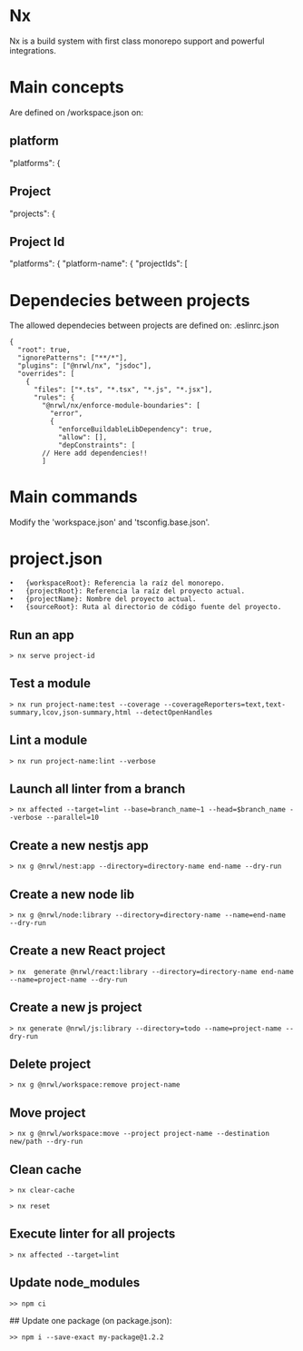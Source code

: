 # Nx

Nx is a build system with first class monorepo support and powerful integrations.

# Main concepts

Are defined on /workspace.json on:

## platform

"platforms": {

## Project

"projects": {

## Project Id

"platforms": {
"platform-name": {
"projectIds": [

# Dependecies between projects

The allowed dependecies between projects are defined on: .eslinrc.json

```
{
  "root": true,
  "ignorePatterns": ["**/*"],
  "plugins": ["@nrwl/nx", "jsdoc"],
  "overrides": [
    {
      "files": ["*.ts", "*.tsx", "*.js", "*.jsx"],
      "rules": {
        "@nrwl/nx/enforce-module-boundaries": [
          "error",
          {
            "enforceBuildableLibDependency": true,
            "allow": [],
            "depConstraints": [
		// Here add dependencies!!
	    ]
```

# Main commands

Modify the 'workspace.json' and 'tsconfig.base.json'.

# project.json

    •	{workspaceRoot}: Referencia la raíz del monorepo.
    •	{projectRoot}: Referencia la raíz del proyecto actual.
    •	{projectName}: Nombre del proyecto actual.
    •	{sourceRoot}: Ruta al directorio de código fuente del proyecto.

## Run an app

```
> nx serve project-id
```

## Test a module

```
> nx run project-name:test --coverage --coverageReporters=text,text-summary,lcov,json-summary,html --detectOpenHandles
```

## Lint a module

```
> nx run project-name:lint --verbose
```

## Launch all linter from a branch

```
> nx affected --target=lint --base=branch_name~1 --head=$branch_name --verbose --parallel=10
```

## Create a new nestjs app

```
> nx g @nrwl/nest:app --directory=directory-name end-name --dry-run
```

## Create a new node lib

```
> nx g @nrwl/node:library --directory=directory-name --name=end-name  --dry-run
```

## Create a new React project

```
> nx  generate @nrwl/react:library --directory=directory-name end-name --name=project-name --dry-run
```

## Create a new js project

```
> nx generate @nrwl/js:library --directory=todo --name=project-name --dry-run
```

## Delete project

```
> nx g @nrwl/workspace:remove project-name
```

## Move project

```
> nx g @nrwl/workspace:move --project project-name --destination new/path --dry-run
```

## Clean cache

```
> nx clear-cache
```

```
> nx reset
```

## Execute linter for all projects

```
> nx affected --target=lint
```

## Update node_modules

```
>> npm ci
```

## Update one package (on package.json):

```
>> npm i --save-exact my-package@1.2.2
```
